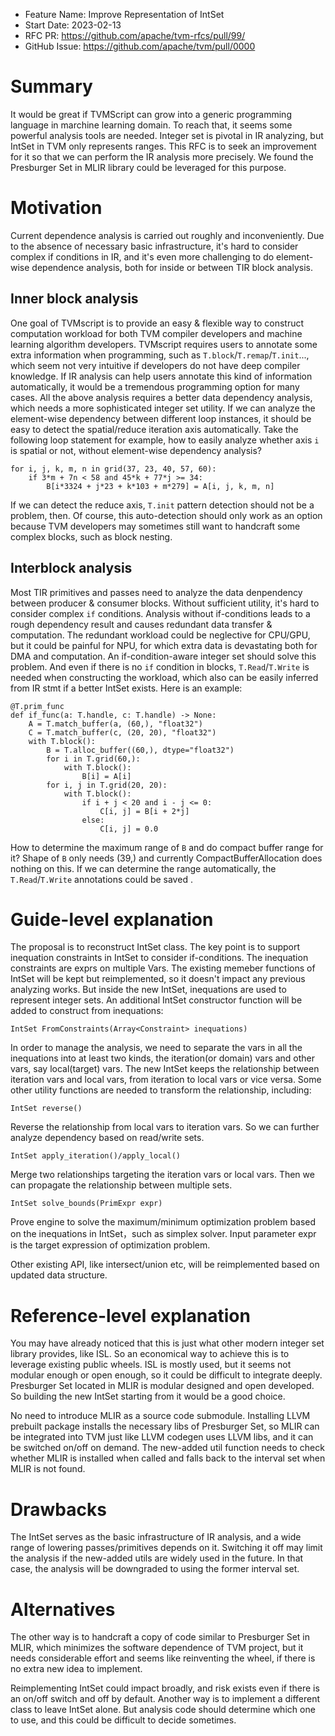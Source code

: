 - Feature Name: Improve Representation of IntSet
- Start Date: 2023-02-13
- RFC PR: https://github.com/apache/tvm-rfcs/pull/99/
- GitHub Issue: https://github.com/apache/tvm/pull/0000

# Summary
It would be great if TVMScript can grow into a generic programming language in marchine learning domain. To reach that, it seems some powerful analysis tools are needed. Integer set is pivotal in IR analyzing, but IntSet in TVM only represents ranges. This RFC is to seek an improvement for it so that we can perform the IR analysis more precisely. We found the Presburger Set in MLIR library could be leveraged for this purpose.
# Motivation
Current dependence analysis is carried out roughly and inconveniently. Due to the absence of necessary basic infrastructure, it's hard to consider complex if conditions in IR, and it's even more challenging to do element-wise dependence analysis, both for inside or between TIR block analysis.
## Inner block analysis
One goal of TVMscript is to provide an easy & flexible way to construct computation workload for both TVM compiler developers and machine learning algorithm developers. TVMscript requires users to annotate some extra information when programming, such as `T.block`/`T.remap`/`T.init`..., which seem not very intuitive if developers do not have deep compiler knowledge. If IR analysis can help users annotate this kind of information automatically, it would be a tremendous programming option for many cases. All the above analysis requires a better data dependency analysis, which needs a more sophisticated integer set utility. If we can analyze the element-wise dependency between different loop instances, it should be easy to detect the spatial/reduce iteration axis automatically. Take the following loop statement for example, how to easily analyze whether axis `i` is spatial or not, without element-wise dependency analysis?
```
for i, j, k, m, n in grid(37, 23, 40, 57, 60):
    if 3*m + 7n < 58 and 45*k + 77*j >= 34:
        B[i*3324 + j*23 + k*103 + m*279] = A[i, j, k, m, n]
```
If we can detect the reduce axis, `T.init` pattern detection should not be a problem, then. Of course, this auto-detection should only work as an option because TVM developers may sometimes still want to handcraft some complex blocks, such as block nesting.
## Interblock analysis
Most TIR primitives and passes need to analyze the data denpendency between producer & consumer blocks. Without sufficient utility, it's hard to consider complex `if` conditions. Analysis without if-conditions leads to a rough dependency result and causes redundant data transfer & computation. The redundant workload could be neglective for CPU/GPU, but it could be painful for NPU, for which extra data is devastating both for DMA and computation. An if-condition-aware integer set should solve this problem. And even if there is no `if` condition in blocks, `T.Read`/`T.Write` is needed when constructing the workload, which also can be easily inferred from IR stmt if a better IntSet exists. Here is an example:
```
@T.prim_func
def if_func(a: T.handle, c: T.handle) -> None:
    A = T.match_buffer(a, (60,), "float32")
    C = T.match_buffer(c, (20, 20), "float32")
    with T.block():
        B = T.alloc_buffer((60,), dtype="float32")
        for i in T.grid(60,):
            with T.block():
                B[i] = A[i]
        for i, j in T.grid(20, 20):
            with T.block():
                if i + j < 20 and i - j <= 0:
                    C[i, j] = B[i + 2*j]
                else:
                    C[i, j] = 0.0
```
How to determine the maximum range of `B` and do compact buffer range for it? Shape of `B` only needs (39,) and currently CompactBufferAllocation does nothing on this. If we can determine the range automatically, the `T.Read`/`T.Write` annotations could be saved .
# Guide-level explanation
The proposal is to reconstruct IntSet class. The key point is to support inequation constraints in IntSet to consider if-conditions. The inequation constraints are exprs on multiple Vars. The existing memeber functions of IntSet will be kept but reimplemented, so it doesn't impact any previous analyzing works. But inside the new IntSet, inequations are used to represent integer sets. An additional IntSet constructor function will be added to construct from inequations:
```
IntSet FromConstraints(Array<Constraint> inequations)
```
In order to manage the analysis, we need to separate the vars in all the inequations into at least two kinds, the iteration(or domain) vars and other vars, say local(target) vars. The new IntSet keeps the relationship between iteration vars and local vars, from iteration to local vars or vice versa. Some other utility functions are needed to transform the relationship, including:
```
IntSet reverse()
```
  Reverse the relationship from local vars to iteration vars. So we can further analyze dependency based on read/write sets.
```
IntSet apply_iteration()/apply_local()
```
  Merge two relationships targeting the iteration vars or local vars. Then we can propagate the relationship between multiple sets.
```
IntSet solve_bounds(PrimExpr expr)
```
  Prove engine to solve the maximum/minimum optimization problem based on the inequations in IntSet，such as simplex solver. Input parameter expr is the target expression of optimization problem.

Other existing API, like intersect/union etc, will be reimplemented based on updated data structure.
# Reference-level explanation
You may have already noticed that this is just what other modern integer set library provides, like ISL. So an economical way to achieve this is to leverage existing public wheels. ISL is mostly used, but it seems not modular enough or open enough, so it could be difficult to integrate deeply. Presburger Set located in MLIR is modular designed and open developed. So building the new IntSet starting from it would be a good choice.

No need to introduce MLIR as a source code submodule. Installing LLVM prebuilt package installs the necessary libs of Presburger Set, so MLIR can be integrated into TVM just like LLVM codegen uses LLVM libs, and it can be switched on/off on demand. The new-added util function needs to check whether MLIR is installed when called and falls back to the interval set when MLIR is not found.
# Drawbacks
The IntSet serves as the basic infrastructure of IR analysis, and a wide range of lowering passes/primitives depends on it. Switching it off may limit the analysis if the new-added utils are widely used in the future. In that case, the analysis will be downgraded to using the former interval set.
# Alternatives
The other way is to handcraft a copy of code similar to Presburger Set in MLIR, which minimizes the software dependence of TVM project, but it needs considerable effort and seems like reinventing the wheel, if there is no extra new idea to implement.

Reimplementing IntSet could impact broadly, and risk exists even if there is an on/off switch and off by default. Another way is to implement a different class to leave IntSet alone. But analysis code should determine which one to use, and this could be difficult to decide sometimes.